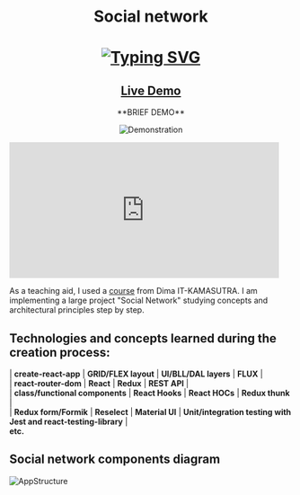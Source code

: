 <h1 align="center">Social network</h1>

<h1 align="center">
  <a href="https://git.io/typing-svg"><img src="https://readme-typing-svg.herokuapp.com?size=30&width=650&lines=Learn+the+basics+of+React%2FRedux+usage" alt="Typing SVG" /></a>
</h1>

<h2 align="center"><a  href="https://ilya-yurov.github.io/social_network">Live Demo</a></h2>

<p align="center">**BRIEF DEMO**</p>

<p align="center">
  <img src="https://giphy.com/embed/7JrblNGmvuphJB8ljW" alt="Demonstration" />
</p>

<iframe src="https://giphy.com/embed/7JrblNGmvuphJB8ljW" width="480" height="242" frameBorder="0" class="giphy-embed" allowFullScreen></iframe><p align="center"><a href="https://giphy.com/gifs/7JrblNGmvuphJB8ljW"></a></p>

As a teaching aid, I used a [course](https://www.youtube.com/playlist?list=PLcvhF2Wqh7DNVy1OCUpG3i5lyxyBWhGZ8 ) from Dima IT-KAMASUTRA. I am implementing a large project "Social Network" studying concepts and architectural principles step by step.

## Technologies and concepts learned during the creation process:
| **create-react-app** | **GRID/FLEX layout** | **UI/BLL/DAL layers** | **FLUX** |  
| **react-router-dom** | **React** | **Redux** | **REST API** |  
| **class/functional components** | **React Hooks** | **React HOCs** | **Redux thunk** |  
| **Redux form/Formik** | **Reselect** | **Material UI** | **Unit/integration testing with Jest and react-testing-library** |  
**etc.**

## Social network components diagram

![AppStructure](https://user-images.githubusercontent.com/76982614/182543935-895decb2-d6e9-478e-8198-95942c100b54.png)

